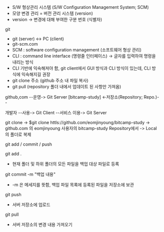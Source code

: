 - S/W 형상관리 시스템 (S/W Configuration Management System; SCM)
- 모양 변경 관리 = 버전 관리 시스템 (version)
- version -> 변경에 대해 부여한 구분 번호 (식별자)

git

- git (server) ↔ PC (client)
- git-scm.com
- SCM : software configuration management (소프트웨어 형상 관리)
- CLI : command line interface (명령줄 인터페이스) → 글자를 입력하여 명령을 내리는 방식
- CLI 기반에 익숙해져야 함, git client에서 GUI 방식과 CLI 방식이 있는데, CLI 방식에 익숙해지길 권장
- git clone 주소 (github 주소 내 파일 복사)
- git pull (repository 폴더 내에서 업데이트 된 사항만 가져옴)

github,com --운영-> Git Server \[bitcamp-study] <-저장소(Repository; Repo.)--

개발자 --사용-> Git Client --서비스 이용-> Git Server

git clone
-> $git clone httls://github.com/eomjinyoung/bitcamp-study
-> github.com 의 eomjinyoung 사용자의 bitcamp-study Repository에서
-> Local의 폴더로 복제

git add / commit / push

git add .
- 현재 폴더 및 하위 폴더의 모든 파일을 백업 대상 파일로 등록

git commit -m "백업 내용"
- -m 은 메세지를 뜻함, 백업 파일 목록에 등록된 파일을 저장소에 보관

git push
- 서버 저장소에 업로드

git pull
- 서버 저장소의 변경 내용 가져오기


